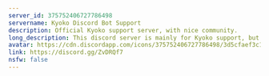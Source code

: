 ```yaml
---
server_id: 375752406727786498
servername: Kyoko Discord Bot Support
description: Official Kyoko support server, with nice community.
long_description: This discord server is mainly for Kyoko support, but we also talk about other things.
avatar: https://cdn.discordapp.com/icons/375752406727786498/3d5cfaef3c1ac33cb67b1e5f06288dd8.png
link: https://discord.gg/ZvDRQf7
nsfw: false
---
```

